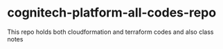 # cognitech-platform-all-codes-repo
This repo holds both cloudformation and terraform codes and also class notes 
